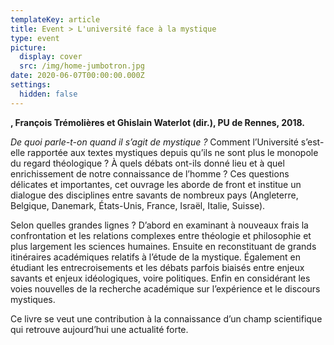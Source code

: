 ```yaml
---
templateKey: article
title: Event > L'université face à la mystique
type: event
picture:
  display: cover
  src: /img/home-jumbotron.jpg
date: 2020-06-07T00:00:00.000Z
settings:
  hidden: false
---
```

**, François Trémolières et Ghislain Waterlot (dir.), PU de Rennes, 2018.**

*De quoi parle-t-on quand il s’agit de mystique ?* Comment l’Université s’est-elle rapportée aux textes mystiques depuis qu’ils ne sont plus le monopole du regard théologique ? À quels débats ont-ils donné lieu et à quel enrichissement de notre connaissance de l’homme ? Ces questions délicates et importantes, cet ouvrage les aborde de front et institue un dialogue des disciplines entre savants de nombreux pays (Angleterre, Belgique, Danemark, États-Unis, France, Israël, Italie, Suisse).

Selon quelles grandes lignes ? D’abord en examinant à nouveaux frais la confrontation et les relations complexes entre théologie et philosophie et plus largement les sciences humaines. Ensuite en reconstituant de grands itinéraires académiques relatifs à l’étude de la mystique. Également en étudiant les entrecroisements et les débats parfois biaisés entre enjeux savants et enjeux idéologiques, voire politiques. Enfin en considérant les voies nouvelles de la recherche académique sur l’expérience et le discours mystiques.

Ce livre se veut une contribution à la connaissance d’un champ scientifique qui retrouve aujourd’hui une actualité forte.
